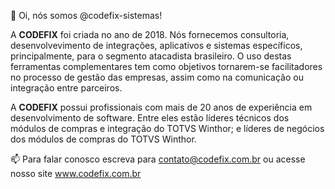 👋 Oi, nós somos @codefix-sistemas!

A <b>CODEFIX</b> foi criada no ano de 2018. Nós fornecemos consultoria, desenvolvevimento de integrações, aplicativos e sistemas específicos, principalmente, para o segmento atacadista brasileiro.
O uso destas ferramentas complementares tem como objetivos tornarem-se facilitadores no processo de gestão das empresas, assim como na comunicação ou integração entre parceiros.

A <b>CODEFIX</b> possui profissionais com mais de 20 anos de experiência em desenvolvimento de software. Entre eles estão líderes técnicos dos módulos de compras e integração do TOTVS Winthor; e líderes de negócios dos módulos de compras do TOTVS Winthor.

📫 Para falar conosco escreva para contato@codefix.com.br ou acesse nosso site www.codefix.com.br
